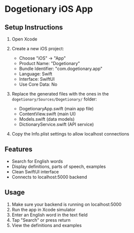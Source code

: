 # Dogetionary iOS App

## Setup Instructions

1. Open Xcode
2. Create a new iOS project:
   - Choose "iOS" -> "App"
   - Product Name: "Dogetionary"
   - Bundle Identifier: "com.dogetionary.app"
   - Language: Swift
   - Interface: SwiftUI
   - Use Core Data: No

3. Replace the generated files with the ones in the `dogetionary/Sources/Dogetionary/` folder:
   - DogetionaryApp.swift (main app file)
   - ContentView.swift (main UI)
   - Models.swift (data models)
   - DictionaryService.swift (API service)

4. Copy the Info.plist settings to allow localhost connections

## Features

- Search for English words
- Display definitions, parts of speech, examples
- Clean SwiftUI interface
- Connects to localhost:5000 backend

## Usage

1. Make sure your backend is running on localhost:5000
2. Run the app in Xcode simulator
3. Enter an English word in the text field
4. Tap "Search" or press return
5. View the definitions and examples